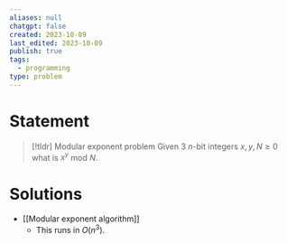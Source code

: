 ```yaml
---
aliases: null
chatgpt: false
created: 2023-10-09
last_edited: 2023-10-09
publish: true
tags:
  - programming
type: problem
---
```


# Statement

>[!tldr] Modular exponent problem
>Given 3 $n$-bit integers $x, y, N \geq 0$ what is $x^y$ mod $N$.

# Solutions

- [[Modular exponent algorithm]]
	- This runs in $O(n^3)$.
